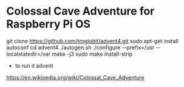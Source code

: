 # Colossal Cave Adventure for Raspberry Pi OS


git clone https://github.com/troglobit/advent4.git
sudo apt-get install autoconf
cd advent4
./autogen.sh
./configure --prefix=/usr --localstatedir=/var
make -j3
sudo make install-strip

* to run it
advent

https://en.wikipedia.org/wiki/Colossal_Cave_Adventure
